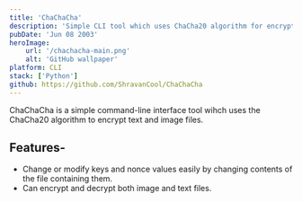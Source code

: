 ```yaml
---
title: 'ChaChaCha'
description: 'Simple CLI tool which uses ChaCha20 algorithm for encryption and Decryption of image and text files.'
pubDate: 'Jun 08 2003'
heroImage:
    url: '/chachacha-main.png'
    alt: 'GitHub wallpaper'
platform: CLI
stack: ['Python']
github: https://github.com/ShravanCool/ChaChaCha
---
```


ChaChaCha is a simple command-line interface tool wihch uses the ChaCha20 algorithm to encrypt text and image files.

## Features-
- Change or modify keys and nonce values easily by changing contents of the file containing them.
- Can encrypt and decrypt both image and text files.
